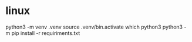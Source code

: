 # linux

python3 -m venv .venv
source .venv/bin.activate
which python3
python3 -m pip install -r requiriments.txt
